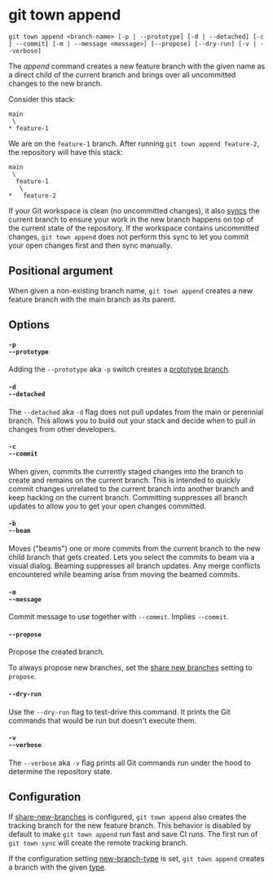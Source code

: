 # git town append

```command-summary
git town append <branch-name> [-p | --prototype] [-d | --detached] [-c | --commit] [-m | --message <message>] [--propose] [--dry-run] [-v | --verbose]
```

The _append_ command creates a new feature branch with the given name as a
direct child of the current branch and brings over all uncommitted changes to
the new branch.

Consider this stack:

```
main
 \
* feature-1
```

We are on the `feature-1` branch. After running `git town append feature-2`, the
repository will have this stack:

```
main
 \
  feature-1
   \
*   feature-2
```

If your Git workspace is clean (no uncommitted changes), it also
[syncs](sync.md) the current branch to ensure your work in the new branch
happens on top of the current state of the repository. If the workspace contains
uncommitted changes, `git town append` does not perform this sync to let you
commit your open changes first and then sync manually.

## Positional argument

When given a non-existing branch name, `git town append` creates a new feature
branch with the main branch as its parent.

## Options

#### `-p`<br>`--prototype`

Adding the `--prototype` aka `-p` switch creates a
[prototype branch](../branch-types.md#prototype-branches).

#### `-d`<br>`--detached`

The `--detached` aka `-d` flag does not pull updates from the main or perennial
branch. This allows you to build out your stack and decide when to pull in
changes from other developers.

#### `-c`<br>`--commit`

When given, commits the currently staged changes into the branch to create and
remains on the current branch. This is intended to quickly commit changes
unrelated to the current branch into another branch and keep hacking on the
current branch. Committing suppresses all branch updates to allow you to get
your open changes committed.

#### `-b`<br>`--beam`

Moves ("beams") one or more commits from the current branch to the new child
branch that gets created. Lets you select the commits to beam via a visual
dialog. Beaming suppresses all branch updates. Any merge conflicts encountered
while beaming arise from moving the beamed commits.

#### `-m`<br>`--message`

Commit message to use together with `--commit`. Implies `--commit`.

#### `--propose`

Propose the created branch.

To always propose new branches, set the
[share new branches](../preferences/share-new-branches.md) setting to `propose`.

#### `--dry-run`

Use the `--dry-run` flag to test-drive this command. It prints the Git commands
that would be run but doesn't execute them.

#### `-v`<br>`--verbose`

The `--verbose` aka `-v` flag prints all Git commands run under the hood to
determine the repository state.

## Configuration

If [share-new-branches](../preferences/share-new-branches.md) is configured,
`git town append` also creates the tracking branch for the new feature branch.
This behavior is disabled by default to make `git town append` run fast and save
CI runs. The first run of `git town sync` will create the remote tracking
branch.

If the configuration setting
[new-branch-type](../preferences/new-branch-type.md) is set, `git town append`
creates a branch with the given [type](../branch-types.md).
